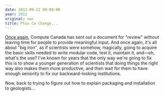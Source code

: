 ```yaml
---
date: 2011-09-22 09:00:00
year: 2011
original: swc
title: Plus Ca Change...
---
```

<p><a href="{{site.baseurl}}/blog/2010/12/compute-canadas-strategic-plan-isnt.html">Once again</a>, Compute Canada has sent out a document for "review" without  leaving time for people to provide meaningful input. And once again, it's all about "big iron", as if scientists were somehow, magically, going to acquire the basic skills needed to write modular code, test it, maintain it, and&mdash;oh, what's the use?  I've known for years that the only way we're going to fix this is to show a younger generation of scientists that doing things the right way also makes them more productive, and then wait for them to have enough seniority to fix our backward-looking institutions.</p>
<p>Now, back to trying to figure out how to explain packaging and installation to geologists...</p>
